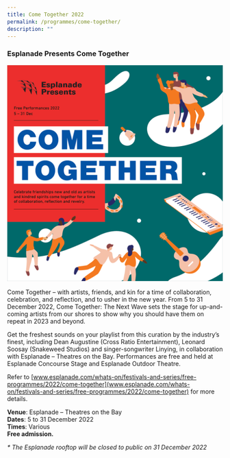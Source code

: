 ```yaml
---
title: Come Together 2022
permalink: /programmes/come-together/
description: ""
---
```

### Esplanade Presents Come Together

![Esplanade Presents](/images/ekv.png)

Come Together – with artists, friends, and kin for a time of collaboration, celebration, and reflection, and to usher in the new year. From 5 to 31 December 2022, Come Together: The Next Wave sets the stage for up-and-coming artists from our shores to show why you should have them on repeat in 2023 and beyond.

Get the freshest sounds on your playlist from this curation by the industry’s finest, including Dean Augustine (Cross Ratio Entertainment), Leonard Soosay (Snakeweed Studios) and singer-songwriter Linying, in collaboration with Esplanade – Theatres on the Bay. Performances are free and held at Esplanade Concourse Stage and Esplanade Outdoor Theatre.

Refer to
[www.esplanade.com/whats-on/festivals-and-series/free-programmes/2022/come-together](www.esplanade.com/whats-on/festivals-and-series/free-programmes/2022/come-together)
for more details.

**Venue**: Esplanade – Theatres on the Bay <br>
**Dates**: 5 to 31 December 2022 <br>
**Times**: Various <br>
**Free admission.**

*\* The Esplanade rooftop will be closed to public on 31 December 2022*